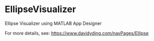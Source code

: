 # EllipseVisualizer
Ellipse Visualizer using MATLAB App Designer

For more details, see:
https://www.davidyding.com/navPages/Ellipse
